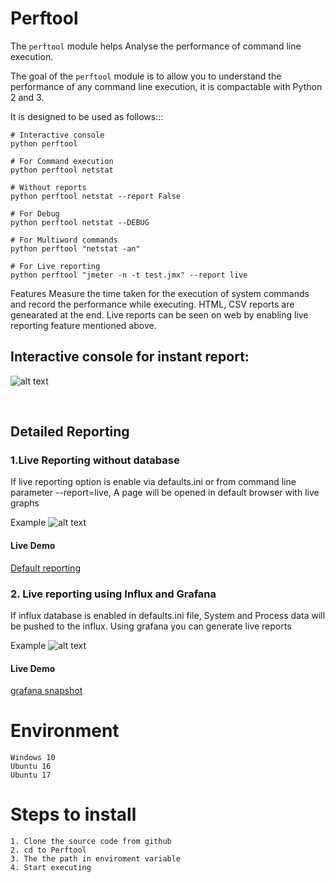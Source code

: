 # Perftool

The ``perftool`` module helps Analyse the performance of command line execution.

The goal of the ``perftool`` module is to allow you to understand the performance of any command line execution, it is compactable with Python 2 and 3.

It is designed to be used as follows:::

	# Interactive console
    python perftool 

	# For Command execution
	python perftool netstat

	# Without reports
	python perftool netstat --report False 

	# For Debug
	python perftool netstat --DEBUG

	# For Multiword commands
	python perftool "netstat -an"
	
	# For Live reporting
	python perftool "jmeter -n -t test.jmx" --report live
    



Features
Measure the time taken for the execution of system commands and record the performance while executing.
HTML, CSV reports are genearated at the end.
Live reports can be seen on web by enabling live reporting feature mentioned above.

## Interactive console for instant report:

![alt text](https://raw.githubusercontent.com/YajanaRao/Perftool/b52d3533/site/images/console.PNG)

&nbsp;
## Detailed Reporting 

### 1.Live Reporting without database
If live reporting option is enable via defaults.ini or from command line parameter --report=live, A page will be opened in default browser with live graphs

Example
![alt text](https://raw.githubusercontent.com/YajanaRao/Perftool/261d4034/site/images/PerformanceReport.png)

#### Live Demo
[Default reporting](http://htmlpreview.github.io/?https://github.com/YajanaRao/Perftool/blob/master/site/2018-05-02_19-40-34/index.html)

### 2. Live reporting using Influx and Grafana
If influx database is enabled in defaults.ini file, System and Process data will be pushed to the influx. Using grafana you can generate live reports
	
Example
![alt text](https://raw.githubusercontent.com/YajanaRao/Perftool/master/site/images/grafana.png)

#### Live Demo
[grafana snapshot](https://snapshot.raintank.io/dashboard/snapshot/nKtU56QMx8aKbkYZBkiyx1OB1bbnNugg)
	
# Environment
	Windows 10
	Ubuntu 16
	Ubuntu 17
	
# Steps to install
	1. Clone the source code from github
	2. cd to Perftool 
	3. The the path in enviroment variable
	4. Start executing
